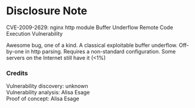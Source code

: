 # Disclosure Note 

CVE-2009-2629: nginx http module Buffer Underflow Remote Code Execution Vulnerability

Awesome bug, one of a kind. A classical exploitable buffer underflow. Off-by-one in http parsing. Requires a non-standard configuration. Some servers on the Internet still have it (<1%)

### Credits

Vulnerability discovery: unknown  
Vulnerability analysis: Alisa Esage  
Proof of concept: Alisa Esage 
